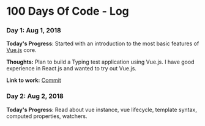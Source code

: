 # 100 Days Of Code - Log

### Day 1: Aug 1, 2018

**Today's Progress**: Started with an introduction to the most basic features of [Vue.js](https://vuejs.org/v2/guide/) core.

**Thoughts:** Plan to build a Typing test application using Vue.js. I have good experience in React.js and wanted to try out Vue.js.

**Link to work:** [Commit](https://github.com/pixarbasim/100-days-of-code/commit/05ad9a0487aa7dbbeefedaf3f0c55ceded684c37)

### Day 2: Aug 2, 2018

**Today's Progress**: Read about vue instance, vue lifecycle, template syntax, computed properties, watchers.

